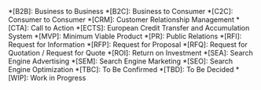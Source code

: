 *[B2B]:                     Business to Business
*[B2C]:                     Business to Consumer
*[C2C]:                     Consumer to Consumer
*[CRM]:                     Customer Relationship Management
*[CTA]:                     Call to Action
*[ECTS]:                    European Credit Transfer and Accumulation System
*[MVP]:                     Minimum Viable Product
*[PR]:                      Public Relations
*[RFI]:                     Request for Information
*[RFP]:                     Request for Proposal
*[RFQ]:                     Request for Quotation / Request for Quote
*[ROI]:                     Return on Investment
*[SEA]:                     Search Engine Advertising
*[SEM]:                     Search Engine Marketing
*[SEO]:                     Search Engine Optimization
*[TBC]:                     To Be Confirmed
*[TBD]:                     To Be Decided
*[WIP]:                     Work in Progress